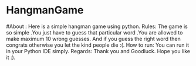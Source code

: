 # HangmanGame 
#About : Here is a simple hangman game using python.
Rules:  The game is so simple .You just have to guess that particular word .You are allowed to make maximum 10 wrong guesses. And if you guess the right word then congrats otherwise you let the kind people die :(.
How to run: You can run it in your Python IDE simply.
Regards: Thank you and Goodluck.
Hope you like it :).
 
